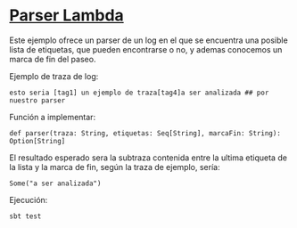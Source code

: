 # [Parser Lambda](https://trello.com/c/CUfFY6AG)

Este ejemplo ofrece un parser de un log en el que se encuentra una posible lista de etiquetas, que pueden encontrarse o no, y ademas conocemos un marca de fin del paseo.

Ejemplo de traza de log:

```
esto seria [tag1] un ejemplo de traza[tag4]a ser analizada ## por nuestro parser
```

Función a implementar:

```
def parser(traza: String, etiquetas: Seq[String], marcaFin: String): Option[String]
```

El resultado esperado sera la subtraza contenida entre la ultima etiqueta de la lista y la marca de fin, según la traza de ejemplo, sería:

```
Some("a ser analizada")
```

Ejecución:

```
sbt test
```
